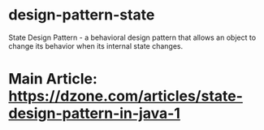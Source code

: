 # design-pattern-state
State Design Pattern - a behavioral design pattern that allows an object to change its behavior when its internal state changes.
# Main Article: https://dzone.com/articles/state-design-pattern-in-java-1
